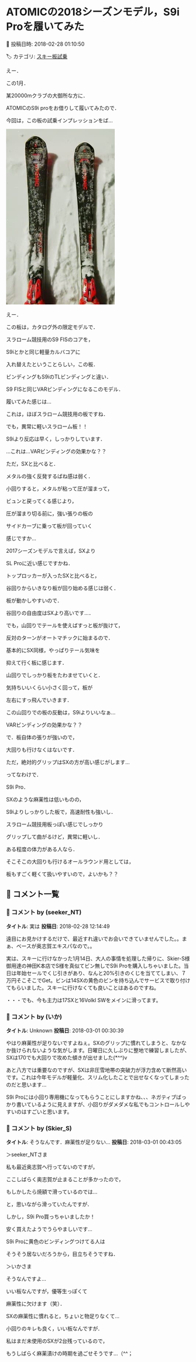 # ATOMICの2018シーズンモデル，S9i Proを履いてみた

📅 投稿日時: 2018-02-28 01:10:50

🏷️ カテゴリ: [スキー板試乗](c0bd8048615710cee890e403a36cc9a2b.md)

えー．


この1月．


某20000mクラブの大御所な方に．


ATOMICのS9i proをお借りして履いてみたので．


今回は，この板の試乗インプレッションをば…




![4bb97a2f407c4a729ad66b064dbd58af.jpg](images/4bb97a2f407c4a729ad66b064dbd58af.jpg)







えー．


この板は，カタログ外の限定モデルで．


スラローム競技用のS9 FISのコアを，


S9iとかと同じ軽量カルバコアに


入れ替えたということらしい，この板．


ビンディングもS9iのTLビンディングと違い．


S9 FISと同じVARビンディングになるこのモデル．





履いてみた感じは…


これは，ほぼスラローム競技用の板ですね．


でも，異常に軽いスラローム板！！





S9iより反応は早く，しっかりしています．


…これは…VARビンディングの効果かな？？





ただ，SXと比べると．


メタルの強く反発するばね感は弱く．


小回りすると，メタルが粘って圧が溜まって，


ビュンと戻ってくる感じより，


圧が溜まり切る前に，強い張りの板の


サイドカーブに乗って板が回っていく


感じですか…





2017シーズンモデルで言えば，SXより


SL Proに近い感じですかね．





トップロッカーが入ったSXと比べると，


谷回りからいきなり板が回り始める感じは弱く．


板が動かしやすいので．


谷回りの自由度はSXより高いです…．





でも，山回りでテールを使えばすっと板が抜けて，


反対のターンがオートマチックに始まるので．


基本的にSX同様，やっぱりテール気味を


抑えて行く板に感じます．





山回りでしっかり板をたわませていくと．


気持ちいいくらい小さく回って，板が


左右にすっ飛んでいきます．


この山回りでの板の反動は，S9iよりいいなぁ…


VARビンディングの効果かな？？





で．板自体の張りが強いので，


大回りも行けなくはないです．


ただ，絶対的グリップはSXの方が高い感じがします…





ってなわけで．


S9i Pro．


SXのような麻薬性は低いものの，


S9iよりしっかりした板で，高速耐性も強いし．


スラローム競技用板っぽい感じでしっかり


グリップして曲がるけど，異常に軽いし．


ある程度の体力がある人なら．


そこそこの大回りも行けるオールラウンド用としては，


板もすごく軽くて扱いやすいので，よいかも？？

## 💬 コメント一覧

### 💬 コメント by (seeker_NT)
**タイトル**: 実は
**投稿日**: 2018-02-28 12:14:49

遠目にお見かけするだけで、最近すれ違いでお会いできていませんでした。。まぁ、ベースが奥志賀エキスパなので。。

実は、スキーに行けなかった1月14日、大人の事情を処理した帰りに、Skier-S様御用達の神田K本店でS様を真似てビン無しでS9i Proを購入しちゃいました。当日は年始セールでくじ引きがあり、なんと20%引きのくじを当ててしまい、７万円そこそこでGet。ビンは14SXの黄色のビンを持ち込んでサービスで取り付けてもらいました。スキーに行けなくても良いことはあるのですね。

・・・でも、今も主力は17SXと16Volkl SWをメインに滑ってます。

### 💬 コメント by (いか)
**タイトル**: Unknown
**投稿日**: 2018-03-01 00:30:39

やはり麻薬性が足りないですよねぇ。SXのグリップに慣れてしまうと、なかなか抜けられないような気がします。日曜日に久しぶりに整地で練習しましたが、SXは170でも大回りで攻めた傾きが出せました(*^^)v 



あと八方では重要なのですが、SXは非圧雪地帯の突破力が浮力含めて断然高いです。これは今年モデルが軽量化、スリム化したことで出せなくなってしまったのだと思います…



S9i Proには小回り専用機になってもらうことにしますかね、、、ネガティブばっかり書いているように見えますが、小回りがダメダメな私でもコントロールしやすいのはすごいと思います。

### 💬 コメント by (Skier_S)
**タイトル**: そうなんです．麻薬性が足りない…
**投稿日**: 2018-03-01 00:43:05

＞seeker_NTさま

私も最近奥志賀へ行ってないのですが，

ここしばらく奥志賀が止まることが多かったので，

もしかしたら焼額で滑っているのでは…

と，思いながら滑っていたんですが．



しかし，S9i Pro買っちゃいましたか！

安く買えたようでうらやましいです…

S9i Proに黄色のビンディングつけてる人は

そうそう居ないだろうから，目立ちそうですね．



＞いかさま

そうなんですよ…

いい板なんですが，優等生っぽくて

麻薬性に欠けます（笑）．

SXの麻薬性に慣れると，ちょいと物足りなくて…

小回りのキレも良く，いい板なんですが．

私はまだ未使用のSXが2台残っているので，

もうしばらく麻薬漬けの時期を過ごせそうです…（^^；

